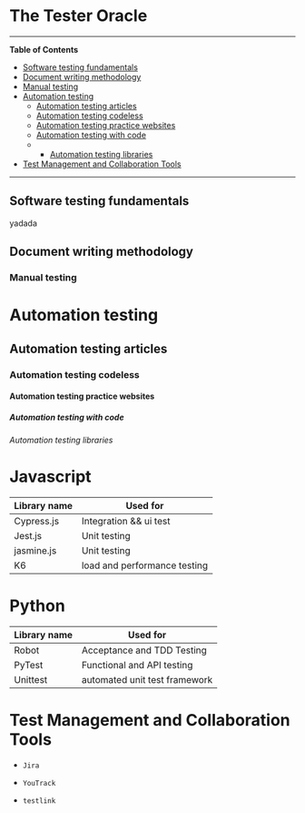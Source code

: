 # The Tester Oracle

------------

**Table of Contents**

- [Software testing fundamentals](#Software-testing-fundamentals)
- [Document writing methodology](#Document-writing-methodology)
- [Manual testing](#Manual-testing)
- [Automation testing](#Automation-testing)
  - [Automation testing articles](#Automation-testing-articles) 
  - [Automation testing codeless](#Automation-testing-codeless)
  - [Automation testing practice websites](#Automation-testing-practice-websites)
  - [Automation testing with code](#Automation-testing-with-code)
  - - [Automation testing libraries](#Automation-testing-libraries)
- [Test Management and Collaboration Tools](#Test-Management-and-Collaboration-Tools)
------------

## Software testing fundamentals
yadada

## Document writing methodology

### Manual testing 

# Automation testing

## Automation testing articles

### Automation testing codeless

#### Automation testing practice websites

##### Automation testing with code


###### Automation testing libraries

# Javascript
| Library name  | Used for      |
| ------------- | ------------- |
| Cypress.js    | Integration && ui test  |
| Jest.js  | Unit testing <React> |
  |jasmine.js|Unit testing|
  |K6|load and performance testing|
  
  # Python
| Library name  | Used for      |
| ------------- | ------------- |
| Robot   | Acceptance and TDD Testing  |
| PyTest  | Functional and API testing  |
|Unittest |automated unit test framework|

# Test Management and Collaboration Tools

  * `Jira` 
  
  * `YouTrack`
  
  * `testlink`










